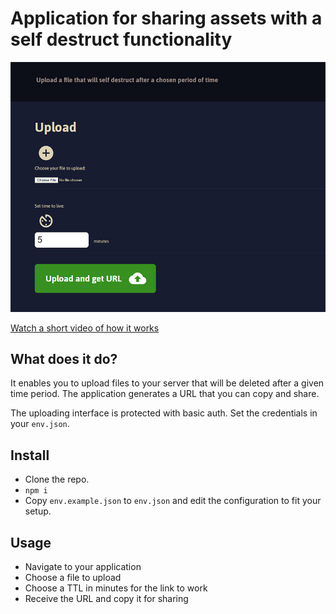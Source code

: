# Application for sharing assets with a self destruct functionality


![Screenshot](screenshot.jpg)

[Watch a short video of how it works](https://www.youtube.com/watch?v=yYqq3jaEgU8&feature=youtu.be)

## What does it do?
It enables you to upload files to your server that will be deleted after a given time period.
The application generates a URL that you can copy and share.

The uploading interface is protected with basic auth. Set the credentials in your `env.json`.

## Install
* Clone the repo.
* `npm i`
* Copy `env.example.json` to `env.json` and edit the configuration to fit your setup.

## Usage
* Navigate to your application
* Choose a file to upload
* Choose a TTL in minutes for the link to work
* Receive the URL and copy it for sharing
